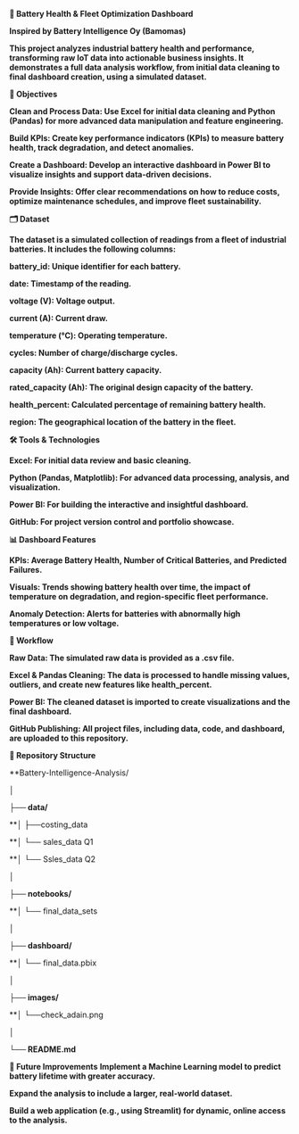 **🔋 Battery Health \& Fleet Optimization Dashboard**

**Inspired by Battery Intelligence Oy (Bamomas)**

**This project analyzes industrial battery health and performance, transforming raw IoT data into actionable business insights. It demonstrates a full data analysis workflow, from initial data cleaning to final dashboard creation, using a simulated dataset.**

**🎯 Objectives**

**Clean and Process Data: Use Excel for initial data cleaning and Python (Pandas) for more advanced data manipulation and feature engineering.**

**Build KPIs: Create key performance indicators (KPIs) to measure battery health, track degradation, and detect anomalies.**

**Create a Dashboard: Develop an interactive dashboard in Power BI to visualize insights and support data-driven decisions.**

**Provide Insights: Offer clear recommendations on how to reduce costs, optimize maintenance schedules, and improve fleet sustainability.**

**🗂️ Dataset**

**The dataset is a simulated collection of readings from a fleet of industrial batteries. It includes the following columns:**

**battery\_id: Unique identifier for each battery.**

**date: Timestamp of the reading.**

**voltage (V): Voltage output.**

**current (A): Current draw.**

**temperature (°C): Operating temperature.**

**cycles: Number of charge/discharge cycles.**

**capacity (Ah): Current battery capacity.**

**rated\_capacity (Ah): The original design capacity of the battery.**

**health\_percent: Calculated percentage of remaining battery health.**

**region: The geographical location of the battery in the fleet.**

**🛠️ Tools \& Technologies**

**Excel: For initial data review and basic cleaning.**

**Python (Pandas, Matplotlib): For advanced data processing, analysis, and visualization.**

**Power BI: For building the interactive and insightful dashboard.**

**GitHub: For project version control and portfolio showcase.**

**📊 Dashboard Features**

**KPIs: Average Battery Health, Number of Critical Batteries, and Predicted Failures.**

**Visuals: Trends showing battery health over time, the impact of temperature on degradation, and region-specific fleet performance.**

**Anomaly Detection: Alerts for batteries with abnormally high temperatures or low voltage.**

**🚀 Workflow**

**Raw Data: The simulated raw data is provided as a .csv file.**

**Excel \& Pandas Cleaning: The data is processed to handle missing values, outliers, and create new features like health\_percent.**

**Power BI: The cleaned dataset is imported to create visualizations and the final dashboard.**

**GitHub Publishing: All project files, including data, code, and dashboard, are uploaded to this repository.**

**📂 Repository Structure**

**Battery-Intelligence-Analysis/

**│**

**├── data/**

**│   ├──costing_data

**│   └── sales_data Q1

**│   └── Ssles_data Q2

**│**

**├── notebooks/**

**│   └── final_data_sets

**│**

**├── dashboard/**

**│   └── final_data.pbix

**│**

**├── images/**

**│   └──check_adain.png

**│**

**└── README.md**

**🔮 Future Improvements**
**Implement a Machine Learning model to predict battery lifetime with greater accuracy.**

**Expand the analysis to include a larger, real-world dataset.**

**Build a web application (e.g., using Streamlit) for dynamic, online access to the analysis.**



